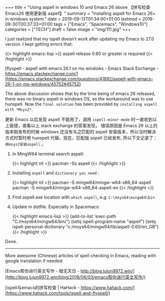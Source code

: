 +++
title = "Using aspell in windows 10 and Emacs 26 above 【拼写检查 Emacs26 使用更新版 aspell】"
summary = "Installing aspell for Emacs 26+ in windows system."
date = 2019-09-13T01:34:00+01:00
lastmod = 2019-09-30T00:37:33+01:00
tags = ["Emacs", "Spacemacs", "Windows10"]
categories = ["TECH"]
draft = false
image = "img/111.jpg"
+++

I just realized that my ispell doesn't work after updating my Emacs to 27.0
version. I kept getting errors that:

{{< highlight emacs-lisp >}}
aspell release 0.60 or greater is required
{{< /highlight >}}

[flyspell - aspell with emacs 26.1 on ms windows - Emacs Stack Exchange - https://emacs.stackexchange.com/](https://emacs.stackexchange.com/questions/41892/aspell-with-emacs-26-1-on-ms-windows/45752#45752)

The above discussion shows that by the time being of emacs 26 released, there was no
binary aspell in windows OS, so the workaround was to use hunspell. Now the
`final solution` has been provided by `installing aspell with *Msys2*`.

更新 Emacs 以后发现 aspell 不能用了，调用 `ispell-minor-mode` 时一直收到以上报错，查看以上 stack exchange 的答案发现， 错误原因是 Emacs 26 以上的版本刚发布的时候 windows 还没有与之匹配的 aspell 安装版本，所以当时解决方式时暂时用 hunspell 代替。现在，匹配版 aspell 已经发布, 所以下文记录了： `用msys2安装aspell` 。

1.  In MingW64 terminal search aspell:

    {{< highlight nil >}}
    pacman -Ss aspell
    {{< /highlight >}}

2.  Installing `aspell` and `dictionary you need` :

    {{< highlight nil >}}
    pacman -S mingw64/mingw-w64-x86_64-aspell
    pacman -S mingw64/mingw-w64-x86_64-aspell-en
    {{< /highlight >}}

3.  Find aspell.exe location with `which aspell`, e.g. `C:\msys64\mingw64\bin`

4.  Update in dotfile. Especially in Spacemacs:

    {{< highlight emacs-lisp >}}
    (add-to-list 'exec-path "C:/msys64/mingw64/bin/")
    (setq ispell-program-name "aspell")
    (setq ispell-personal-dictionary "c:/msys64/mingw64/lib/aspell-0.60/en_GB")
    {{< /highlight >}}

Done.

---

More awesome (Chinese) articles of spell checking in Emacs, reading with google
translation if needed:

[Emacs帮你进行英文写作 - 暗无天日 - http://blog.lujun9972.win/](http://blog.lujun9972.win/blog/2018/06/03/emacs帮你进行英文写作/)

[ispell与emacs的拼写检查 | HaHack - https://www.hahack.com/](https://www.hahack.com/tools/ispell-and-flyspell/)
